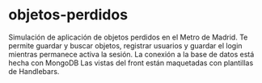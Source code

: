 # objetos-perdidos
Simulación de aplicación de objetos perdidos en el Metro de Madrid. 
Te permite guardar y buscar objetos, registrar usuarios y guardar el login mientras permanece activa la sesión.
La conexión a la base de datos está hecha con MongoDB 
Las vistas del front están maquetadas con plantillas de Handlebars.
